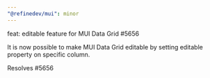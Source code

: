 ```yaml
---
"@refinedev/mui": minor
---
```


feat: editable feature for MUI Data Grid #5656

It is now possible to make MUI Data Grid editable by
setting editable property on specific column.

Resolves #5656
